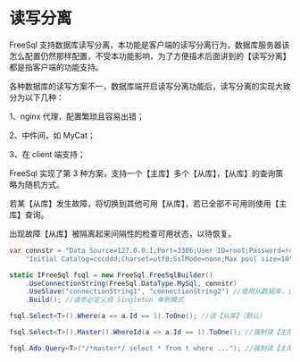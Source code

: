 # 读写分离

FreeSql 支持数据库读写分离，本功能是客户端的读写分离行为，数据库服务器该怎么配置仍然那样配置，不受本功能影响，为了方便描术后面讲到的【读写分离】都是指客户端的功能支持。

各种数据库的读写方案不一，数据库端开启读写分离功能后，读写分离的实现大致分为以下几种：

1、nginx 代理，配置繁琐且容易出错；

2、中件间，如 MyCat；

3、在 client 端支持；

FreeSql 实现了第 3 种方案，支持一个【主库】多个【从库】，【从库】的查询策略为随机方式。

若某【从库】发生故障，将切换到其他可用【从库】，若已全部不可用则使用【主库】查询。

出现故障【从库】被隔离起来间隔性的检查可用状态，以待恢复。

```csharp
var connstr = "Data Source=127.0.0.1;Port=3306;User ID=root;Password=root;" +
    "Initial Catalog=cccddd;Charset=utf8;SslMode=none;Max pool size=10";

static IFreeSql fsql = new FreeSql.FreeSqlBuilder()
    .UseConnectionString(FreeSql.DataType.MySql, connstr)
    .UseSlave("connectionString1", "connectionString2") //使用从数据库，支持多个
    .Build(); //请务必定义成 Singleton 单例模式

fsql.Select<T>().Where(a => a.Id == 1).ToOne(); //读【从库】（默认）

fsql.Select<T>().Master().WhereId(a => a.Id == 1).ToOne(); //强制读【主库】

fsql.Ado.Query<T>("/*master*/ select * from t where ..."); //强制读【主库】
```
